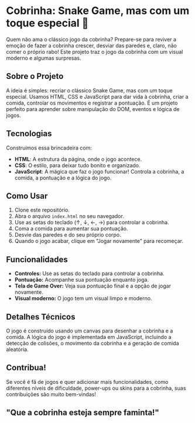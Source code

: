 # Cobrinha: Snake Game, mas com um toque especial 🐍

Quem não ama o clássico jogo da cobrinha? 
Prepare-se para reviver a emoção de fazer a cobrinha crescer, desviar das paredes e, claro, não comer o próprio rabo! 
Este projeto traz o jogo da cobrinha com um visual moderno e algumas surpresas.

## Sobre o Projeto

A ideia é simples: recriar o clássico Snake Game, mas com um toque especial. 
Usamos HTML, CSS e JavaScript para dar vida à cobrinha, criar a comida, controlar os movimentos e registrar a pontuação. 
É um projeto perfeito para aprender sobre manipulação do DOM, eventos e lógica de jogos.

## Tecnologias

Construímos essa brincadeira com:

*   **HTML**: A estrutura da página, onde o jogo acontece.
*   **CSS**: O estilo, para deixar tudo bonito e organizado.
*   **JavaScript**: A mágica que faz o jogo funcionar! Controla a cobrinha, a comida, a pontuação e a lógica do jogo.

## Como Usar

1.  Clone este repositório.
2.  Abra o arquivo `index.html` no seu navegador.
3.  Use as setas do teclado (↑, ↓, ←, →) para controlar a cobrinha.
4.  Coma a comida para aumentar sua pontuação.
5.  Desvie das paredes e do seu próprio corpo.
6.  Quando o jogo acabar, clique em "Jogar novamente" para recomeçar.

## Funcionalidades

*   **Controles:** Use as setas do teclado para controlar a cobrinha.
*   **Pontuação:** Acompanhe sua pontuação enquanto joga.
*   **Tela de Game Over:** Veja sua pontuação final e a opção de jogar novamente.
*   **Visual moderno:** O jogo tem um visual limpo e moderno.

## Detalhes Técnicos

O jogo é construído usando um canvas para desenhar a cobrinha e a comida. 
A lógica do jogo é implementada em JavaScript, incluindo a detecção de colisões, o movimento da cobrinha e a geração de comida aleatória.

## Contribua!

Se você é fã de jogos e quer adicionar mais funcionalidades, como diferentes níveis de dificuldade, power-ups ou skins para a cobrinha, suas contribuições são muito bem-vindas!

## "Que a cobrinha esteja sempre faminta!"
